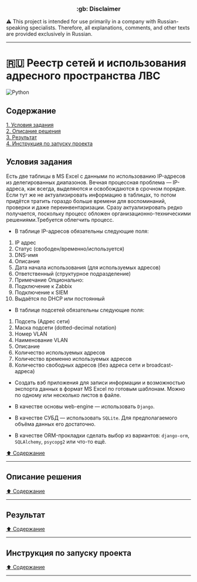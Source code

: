 <h3 align="center">:gb: Disclaimer</h3>

:warning: This project is intended for use primarily in a company with
Russian-speaking specialists. Therefore, all explanations, comments, and other
texts are provided exclusively in Russian.

----

# :ru: Реестр сетей и использования адресного пространства ЛВС #

![Python](https://img.shields.io/badge/python-3670A0?style=plastic&logo=python&logoColor=ffdd54)

## Содержание ##

[1. Условия задания](#условия-задания)    
[2. Описание решения](#описание-решения)    
[3. Результат](#результат)    
[4. Инструкция по запуску проекта](#инструкция-по-запуску-проекта)    

## Условия задания ##

Есть две таблицы в MS Excel с данными по использованию IP-адресов из
делегированных диапазонов. Вечная процессная проблема&nbsp;&mdash; IP-адреса,
как всегда, выделяются и освобождаются в срочном порядке. Если тут же не
актуализировать информацию в таблицах, то потом придётся тратить гораздо больше
времени для воспоминаний, проверки и даже переинвентаризации. Сразу
актуализировать редко получается, поскольку процесс обложен
организационно-техническими решениями.Требуется облегчить процесс.

- В таблице IP-адресов обязательны следующие поля:

1. IP адрес
2. Статус (свободен/временно/используется)
3. DNS-имя
4. Описание
5. Дата начала использования (для используемых адресов)
6. Ответственный (структурное подразделение)
7. Примечание
Опционально:
8. Подключение к Zabbix
9. Подключение к SIEM
10. Выдаётся по DHCP или постоянный

- В таблице подсетей обязательны следующие поля:

1. Подсеть (Адрес сети)
2. Маска подсети (dotted-decimal notation)
3. Номер VLAN
4. Наименование VLAN
5. Описание
6. Количество используемых адресов
7. Количество временно используемых адресов
8. Количество свободных адресов (без адреса сети и broadcast-адреса)

- Создать вэб приложения для записи информации и возможностью экспорта данных
в формат MS Excel по готовым шаблонам. Можно по одному или несколько листов в
файле.

- В качестве основы web-engine&nbsp;&mdash; использовать `Django`.

- В качестве СУБД&nbsp;&mdash; использовать `SQLite`. Для предполагаемого объёма
данных его достаточно.

- В качестве ORM-прокладки сделать выбор из вариантов: `django-orm`,
`SQLAlchemy`, `psycopg2` или что-то ещё.

[:arrow_up: Содержание](#содержание)

----

## Описание решения ##

[:arrow_up: Содержание](#содержание)

----

## Результат ##

[:arrow_up: Содержание](#содержание)

----

## Инструкция по запуску проекта ##

[:arrow_up: Содержание](#содержание)

----
